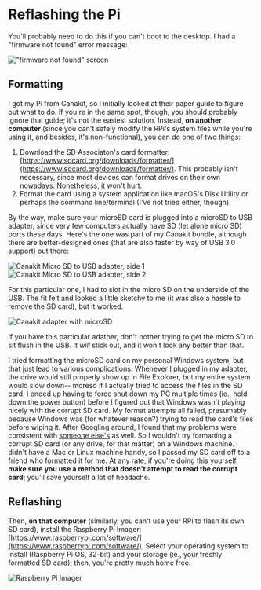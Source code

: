 # Reflashing the Pi
You'll probably need to do this if you can't boot to the desktop. I had a "firmware not found" error message:

!["firmware not found" screen](images/firmware_not_found.jpg)

## Formatting

I got my Pi from Canakit, so I initially looked at their paper guide to figure out what to do. If you're in the same spot, though, you should probably ignore that guide; it's not the easiest solution. Instead, **on another computer** (since you can't safely modify the RPi's system files while you're using it, and besides, it's non-functional), you can do one of two things:
1. Download the SD Associaton's card formatter: [https://www.sdcard.org/downloads/formatter/](https://www.sdcard.org/downloads/formatter/). This probably isn't necessary, since most devices can format drives on their own nowadays. Nonetheless, it won't hurt.
2. Format the card using a system application like macOS's Disk Utility or perhaps the command line/terminal (I've not tried either, though).

By the way, make sure your microSD card is plugged into a microSD to USB adapter, since very few computers actually have SD (let alone micro SD) ports these days. Here's the one was part of my Canakit bundle, although there are better-designed ones (that are also faster by way of USB 3.0 support) out there:

![Canakit Micro SD to USB adapter, side 1](images/canakit_adapter_1.jpg)
![Canakit Micro SD to USB adapter, side 2](images/canakit_adapter_2.jpg)

For this particular one, I had to slot in the micro SD on the underside of the USB. The fit felt and looked a little sketchy to me (it was also a hassle to remove the SD card), but it worked.

![Canakit adapter with microSD](images/canakit_adapter_with_microsd.jpg)

If you have this particular adatper, don't bother trying to get the micro SD to sit flush in the USB. It *will* stick out, and it won't look any better than that.

I tried formatting the microSD card on my personal Windows system, but that just lead to various complications. Whenever I plugged in my adapter, the drive would still properly show up in File Explorer, but my entire system would slow down-- moreso if I actually tried to access the files in the SD card. I ended up having to force shut down my PC multiple times (ie., hold down the power button) before I figured out that Windows wasn't playing nicely with the corrupt SD card. My format attempts all failed, presumably because Windows was (for whatever reason?) trying to read the card's files before wiping it. After Googling around, I found that my problems were consistent with [someone else's](https://www.reddit.com/r/techsupport/comments/m816b7/corrupt_microsd_card_no_success_formatting_in_any/) as well. So I wouldn't try formatting a corrupt SD card (or any drive, for that matter) on a Windows machine. I didn't have a Mac or Linux machine handy, so I passed my SD card off to a friend who formatted it for me. At any rate, if you're doing this yourself, **make sure you use a method that doesn't attempt to read the corrupt card**; you'll save yourself a lot of headache.

## Reflashing

Then, **on that computer** (similarly, you can't use your RPi to flash its own SD card), install the Raspberry Pi Imager: [https://www.raspberrypi.com/software/](https://www.raspberrypi.com/software/). Select your operating system to install (Raspberry Pi OS, 32-bit) and your storage (ie., your freshly formatted SD card); then, you're pretty much home free.

![Raspberry Pi Imager](images/raspberry_pi_imager.png)